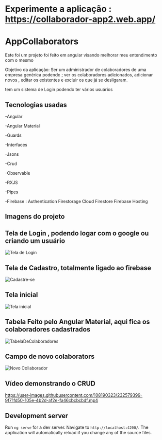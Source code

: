 # Experimente a aplicação : https://collaborador-app2.web.app/

# AppCollaborators

Este foi um projeto foi feito em angular visando  melhorar meu entendimento com o mesmo

 Objetivo da aplicação: Ser um administrador de colaboradores de uma empresa genérica podendo ;  ver os colaboradores adicionados, adicionar novos , editar os existentes e excluir os que já se desligaram.
 
tem um sistema de Login podendo ter vários usuários

## Tecnologias usadas 
-Angular

-Angular Material

-Guards

-Interfaces

-Jsons

-Crud

-Observable

-RXJS

-Pipes

-Firebase :
   Authentication
   Firestorage
   Cloud Firestore
   Firebase Hosting

## Imagens do projeto



 ## Tela de Login , podendo logar com o google ou criando um usuário 
![Tela de Login](https://user-images.githubusercontent.com/108190323/232573269-cf46d988-b3a4-4711-b5e2-3c39cf6c57cc.PNG)

## Tela de Cadastro, totalmente ligado ao firebase
![Cadastre-se](https://user-images.githubusercontent.com/108190323/232573519-732d66ad-463f-4bce-91b3-1573f771ffed.PNG)

## Tela inicial
![Tela inicial](https://user-images.githubusercontent.com/108190323/232573305-5d365b9f-e83b-4ade-943e-95dc710a5289.PNG)

## Tabela Feito pelo Angular Material, aqui fica os colaboradores cadastrados 
![TabelaDeColaboradores](https://user-images.githubusercontent.com/108190323/232573319-17036f78-5a93-4a32-90db-d03ebc248f22.PNG)

## Campo de novo colaborators 
![Novo Collaborador](https://user-images.githubusercontent.com/108190323/232573325-fe8daf63-0684-4f8a-9c67-a9db8b7dea41.PNG)

## Vídeo demonstrando o CRUD 

https://user-images.githubusercontent.com/108190323/232579399-9f71fd50-105e-4b2d-af2e-fa46cbcbcbdf.mp4


## Development server

Run `ng serve` for a dev server. Navigate to `http://localhost:4200/`. The application will automatically reload if you change any of the source files.


